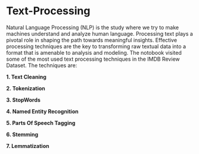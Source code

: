 # Text-Processing
Natural Language Processing (NLP) is the study where we try to make machines understand and analyze human language. Processing text plays a pivotal role in shaping the path towards meaningful insights. Effective processing techniques are the key to transforming raw textual data into a format that is amenable to analysis and modeling.
The notobook visited some of the most used text processing techniques in the IMDB Review Dataset. The techniques are: 

**1. Text Cleaning**

**2. Tokenization**

**3. StopWords**

**4. Named Entity Recognition**

**5. Parts Of Speech Tagging**

**6. Stemming**

**7. Lemmatization**
